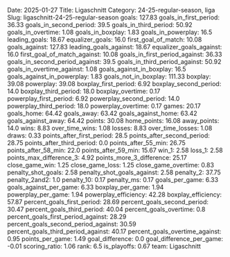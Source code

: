 Date: 2025-01-27
Title: Ligaschnitt
Category: 24-25-regular-season, liga
Slug: ligaschnitt-24-25-regular-season
goals: 127.83
goals_in_first_period: 36.33
goals_in_second_period: 39.5
goals_in_third_period: 50.92
goals_in_overtime: 1.08
goals_in_boxplay: 1.83
goals_in_powerplay: 16.5
leading_goals: 18.67
equalizer_goals: 16.0
first_goal_of_match: 10.08
goals_against: 127.83
leading_goals_against: 18.67
equalizer_goals_against: 16.0
first_goal_of_match_against: 10.08
goals_in_first_period_against: 36.33
goals_in_second_period_against: 39.5
goals_in_third_period_against: 50.92
goals_in_overtime_against: 1.08
goals_against_in_boxplay: 16.5
goals_against_in_powerplay: 1.83
goals_not_in_boxplay: 111.33
boxplay: 39.08
powerplay: 39.08
boxplay_first_period: 6.92
boxplay_second_period: 14.0
boxplay_third_period: 18.0
boxplay_overtime: 0.17
powerplay_first_period: 6.92
powerplay_second_period: 14.0
powerplay_third_period: 18.0
powerplay_overtime: 0.17
games: 20.17
goals_home: 64.42
goals_away: 63.42
goals_against_home: 63.42
goals_against_away: 64.42
points: 30.08
home_points: 16.08
away_points: 14.0
wins: 8.83
over_time_wins: 1.08
losses: 8.83
over_time_losses: 1.08
draws: 0.33
points_after_first_period: 28.5
points_after_second_period: 28.75
points_after_third_period: 0.0
points_after_55_min: 26.75
points_after_58_min: 22.0
points_after_59_min: 15.67
win_1: 2.58
loss_1: 2.58
points_max_difference_3: 4.92
points_more_3_difference: 25.17
close_game_win: 1.25
close_game_loss: 1.25
close_game_overtime: 0.83
penalty_shot_goals: 2.58
penalty_shot_goals_against: 2.58
penalty_2: 37.75
penalty_2and2: 1.0
penalty_10: 0.17
penalty_ms: 0.17
goals_per_game: 6.33
goals_against_per_game: 6.33
boxplay_per_game: 1.94
powerplay_per_game: 1.94
powerplay_efficiency: 42.28
boxplay_efficiency: 57.87
percent_goals_first_period: 28.69
percent_goals_second_period: 30.47
percent_goals_third_period: 40.04
percent_goals_overtime: 0.8
percent_goals_first_period_against: 28.29
percent_goals_second_period_against: 30.59
percent_goals_third_period_against: 40.17
percent_goals_overtime_against: 0.95
points_per_game: 1.49
goal_difference: 0.0
goal_difference_per_game: -0.01
scoring_ratio: 1.06
rank: 6.5
is_playoffs: 0.67
team: Ligaschnitt
